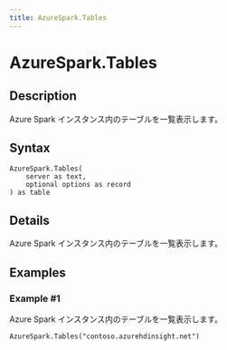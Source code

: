 ```yaml
---
title: AzureSpark.Tables
---
```


# AzureSpark.Tables


## Description

Azure Spark インスタンス内のテーブルを一覧表示します。


## Syntax

```powerquery
AzureSpark.Tables(
    server as text,
    optional options as record
) as table
```


## Details

Azure Spark インスタンス内のテーブルを一覧表示します。


## Examples

### Example #1 
Azure Spark インスタンス内のテーブルを一覧表示します。
```powerquery
AzureSpark.Tables("contoso.azurehdinsight.net")
```



